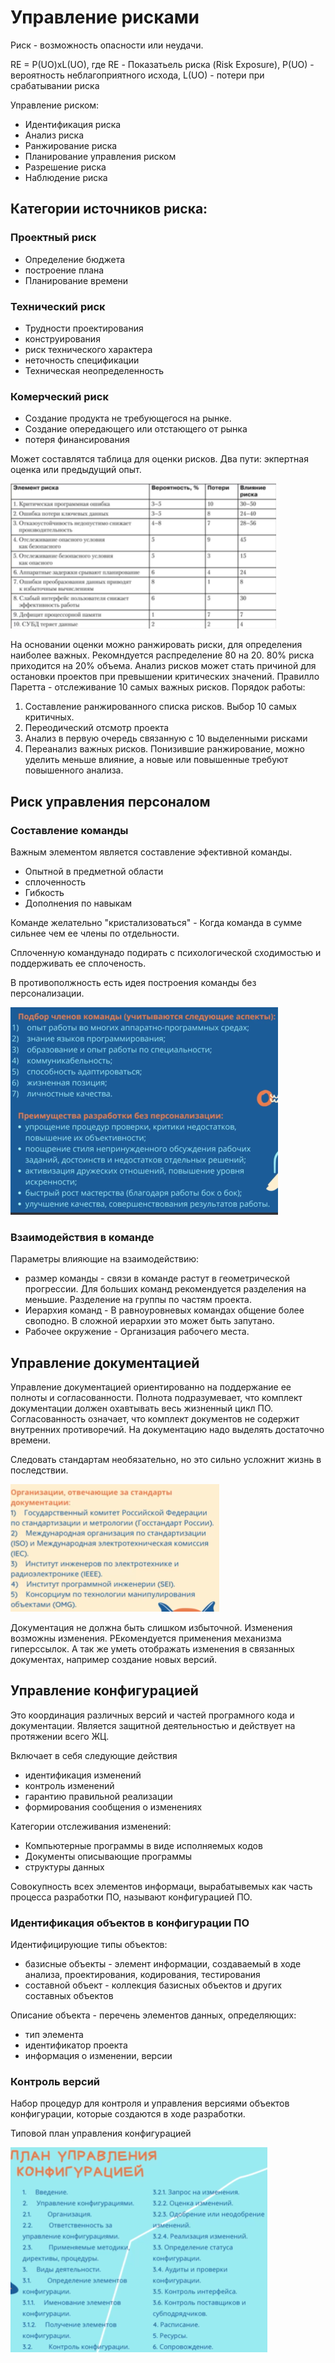 Управление рисками
========================
Риск - возможность опасности или неудачи. 

RE = P(UO)xL(UO), где RE - Показатьель риска (Risk Exposure), P(UO) - вероятность неблагоприятного исхода, L(UO) - потери при срабатывании риска

Управление риском:
- Идентификация риска
- Анализ риска
- Ранжирование риска
- Планирование управления риском
- Разрешение риска
- Наблюдение риска

## Категории источников риска:
### Проектный риск
- Определение бюджета
- построение плана
- Планирование времени
### Технический риск 
- Трудности проектирования 
- конструирования
- риск технического характера
- неточность спецификации
- Техническая неопределенность
### Комерческий риск
- Создание продукта не требующегося на рынке.
- Создание опередающего или отстающего от рынка
- потеря финансирования

Может составлятся таблица для оценки рисков. Два пути: экпертная оценка или предыдущий опыт.

![Risk_table](../media/qownnotes-media-SNxCCI.png)

На основании оценки можно ранжировать риски, для определения наиболее важных. Рекомндуется распределение 80 на 20. 80% риска приходится на 20% объема. Анализ рисков может стать причиной для остановки проектов при превышении критических значений.
Правилло Паретта - отслеживание 10 самых важных рисков. Порядок работы:
1. Составление ранжированного списка рисков. Выбор 10 самых критичных.
2. Переодический отсмотр проекта
3. Анализ в первую очередь связанную с 10 выделенными рисками
4. Переанализ важных рисков. Понизившие ранжирование, можно уделить меньше влияние, а новые или повышенные требуют повышенного анализа.

## Риск управления персоналом
### Составление команды
Важным элементом является составление эфективной команды. 
- Опытной в предметной области
- сплоченность
- Гибкость
- Дополнения по навыкам

Команде желательно "кристализоваться" - Когда команда в сумме сильнее чем ее члены по отдельности.

Сплоченную командунадо подирать с психологической сходимостью и поддерживать ее сплоченость.

В противополжность есть идея построения команды без персонализации.

![Team_building](../media/qownnotes-media-RoxZDk.png)

### Взаимодействия в команде
Параметры влияющие на взаимодействию:
- размер команды - связи в команде растут в геометрической прогрессии. Для больших команд рекомендуется разделения на меньшие. Разделение на группы по частям проекта. 
- Иерархия команд - В равноуровневых командах общение более своподно. В сложной иерархии это может быть запутано.
- Рабочее окружение - Организация рабочего места. 

## Управление документацией
Управление документацией ориентированно на поддержание ее полноты и согласованности. Полнота подразумевает, что комплект документации должен охавтывать весь жизненный цикл ПО. Согласованность означает, что комплект документов не содержит внутренних противоречий. На документацию надо выделять достаточно времени. 

Следовать стандартам необязательно, но это сильно усложнит жизнь в последствии.

![Documentation_gosts](../media/qownnotes-media-KAVcyj.png)

Документация не должна быть слишком избыточной. Изменения возможны изменения. РЕкомендуется применения механизма гиперссылок. А так же уметь отображать изменения в связанных документах, например создание новых версий.

## Управление конфигурацией
Это координация различных версий и частей програмного кода и документации. Является защитной деятельностью и действует на протяжении всего ЖЦ. 

Включает в себя следующие действия
- идентификация изменений
- контроль изменений
- гарантию правильной реализации
- формирования сообщения о изменениях

Категории отслеживания изменений:
- Компьютерные программы в виде исполняемых кодов
- Документы описывающие программы
- структуры данных

Совокупность всех элементов информаци, вырабатывемых как часть процесса разработки ПО, называют конфигурацией ПО.

### Идентификация объектов в конфигурации ПО
Идентифицирующие типы объектов:
- базисные объекты - элемент информации, создаваемый в ходе анализа, проектирования, кодирования, тестирования
- составной объект - коллекция базисных объектов и других составных объектов

Описание объекта - перечень элементов данных, определяющих:
- тип элемента
- идентификатор проекта
- информация о изменении, версии

### Контроль версий
Набор процедур для контроля и управления версиями объектов конфигурации, которые создаются в ходе разработки.

Типовой план управления конфигурацией

![typical configuration plan](../media/qownnotes-media-JBGCnh.png)
